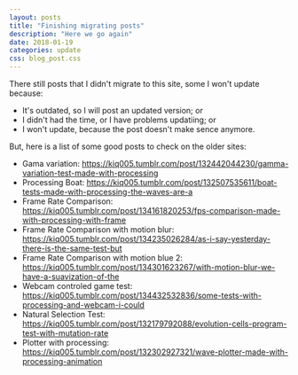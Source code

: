 ```yaml
---
layout: posts
title: "Finishing migrating posts"
description: "Here we go again"
date: 2018-01-19
categories: update
css: blog_post.css
---
```


There still posts that I didn't migrate to this site, some I won't update because:
 - It's outdated, so I will post an updated version; or
 - I didn't had the time, or I have problems updatiing; or
 - I won't update, because the post doesn't make sence anymore.

But, here is a list of some good posts to check on the older sites:<!--break-->

- Gama variation: <https://kiq005.tumblr.com/post/132442044230/gamma-variation-test-made-with-processing>
- Processing Boat: <https://kiq005.tumblr.com/post/132507535611/boat-tests-made-with-processing-the-waves-are-a>
- Frame Rate Comparison: <https://kiq005.tumblr.com/post/134161820253/fps-comparison-made-with-processing-with-frame>
- Frame Rate Comparison with motion blur: <https://kiq005.tumblr.com/post/134235026284/as-i-say-yesterday-there-is-the-same-test-but>
- Frame Rate Comparison with motion blue 2: <https://kiq005.tumblr.com/post/134301623267/with-motion-blur-we-have-a-suavization-of-the>
- Webcam controled game test: <https://kiq005.tumblr.com/post/134432532836/some-tests-with-processing-and-webcam-i-could>
- Natural Selection Test: <https://kiq005.tumblr.com/post/132179792088/evolution-cells-program-test-with-mutation-rate>
- Plotter with processing: <https://kiq005.tumblr.com/post/132302927321/wave-plotter-made-with-processing-animation>

